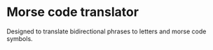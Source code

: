 # Morse code translator
Designed to translate bidirectional phrases to letters and morse code symbols.
